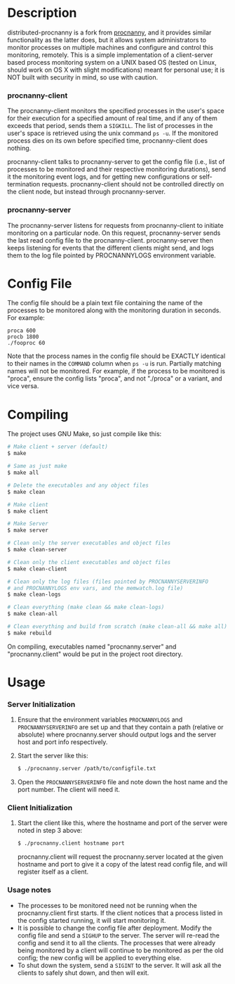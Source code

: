 # Description
distributed-procnanny is a fork from [procnanny](https://github.com/udeyrishi/procnanny), and it provides similar functionality as the latter does, but it allows system administrators to monitor processes on multiple machines and configure and control this monitoring, remotely. This is a simple implementation of a client-server based process monitoring system on a UNIX based OS (tested on Linux, should work on OS X with slight modifications) meant for personal use; it is NOT built with security in mind, so use with caution.

### procnanny-client
The procnanny-client monitors the specified processes in the user's space for their execution for a specified amount of real time, and if any of them exceeds that period, sends them a ```SIGKILL```. The list of processes in the user's space is retrieved using the unix command ```ps -u```. If the monitored process dies on its own before specified time, procnanny-client does nothing.

procnanny-client talks to procnanny-server to get the config file (i.e., list of processes to be monitored and their respective monitoring durations), send it the monitoring event logs, and for getting new configurations or self-termination requests. procnanny-client should not be controlled directly on the client node, but instead through procnanny-server.

### procnanny-server
The procnanny-server listens for requests from procnanny-client to initiate monitoring on a particular node. On this request, procnanny-server sends the last read config file to the procnanny-client. procnanny-server then keeps listening for events that the different clients might send, and logs them to the log file pointed by PROCNANNYLOGS environment variable.

# Config File
The config file should be a plain text file containing the name of the processes to be monitored along with the monitoring duration in seconds. For example:

```
proca 600
procb 1800
./fooproc 60
```
Note that the process names in the config file should be EXACTLY identical to their names in the ```COMMAND``` column when ```ps -u``` is run. Partially matching names will not be monitored. For example, if the process to be monitored is "proca", ensure the config lists "proca", and not "./proca" or a variant, and vice versa.

# Compiling
The project uses GNU Make, so just compile like this:

```sh
# Make client + server (default)
$ make

# Same as just make
$ make all

# Delete the executables and any object files
$ make clean

# Make client
$ make client

# Make Server
$ make server

# Clean only the server executables and object files
$ make clean-server

# Clean only the client executables and object files
$ make clean-client

# Clean only the log files (files pointed by PROCNANNYSERVERINFO
# and PROCNANNYLOGS env vars, and the memwatch.log file)
$ make clean-logs

# Clean everything (make clean && make clean-logs)
$ make clean-all

# Clean everything and build from scratch (make clean-all && make all)
$ make rebuild
```
On compiling, executables named "procnanny.server" and "procnanny.client" would be put in the project root directory.

# Usage

### Server Initialization
1. Ensure that the environment variables ```PROCNANNYLOGS``` and ```PROCNANNYSERVERINFO``` are set up and that they contain a path (relative or absolute) where procnanny.server should output logs and the server host and port info respectively.

2. Start the server like this:

    ```sh
    $ ./procnanny.server /path/to/configfile.txt
    ```

3. Open the ```PROCNANNYSERVERINFO``` file and note down the host name and the port number. The client will need it.

### Client Initialization
1. Start the client like this, where the hostname and port of the server were noted in step 3 above:

    ```sh
    $ ./procnanny.client hostname port
    ```

    procnanny.client will request the procnanny.server located at the given hostname and port to give it a copy of the latest read config file, and will register itself as a client.

### Usage notes
* The processes to be monitored need not be running when the procnanny.client first starts. If the client notices that a process listed in the config started running, it will start monitoring it.
* It is possible to change the config file after deployment. Modify the config file and send a ```SIGHUP``` to the server. The server will re-read the config and send it to all the clients. The processes that were already being monitored by a client will continue to be monitored as per the old config; the new config will be applied to everything else.
* To shut down the system, send a ```SIGINT``` to the server. It will ask all the clients to safely shut down, and then will exit.